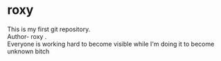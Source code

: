 # roxy
This is my first git repository.
<br>
Author- roxy .
<br>
Everyone is working hard to become visible 
while I'm doing it to become unknown 
bitch
